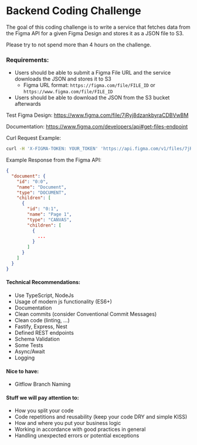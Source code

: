 # Backend Coding Challenge

The goal of this coding challenge is to write a service that fetches data from the Figma API for a given Figma Design and stores it as a JSON file to S3.

Please try to not spend more than 4 hours on the challenge.

### Requirements:
- Users should be able to submit a Figma File URL and the service downloads the JSON and stores it to S3
  -  Figma URL format: `https://figma.com/file/FILE_ID` or `https://www.figma.com/file/FILE_ID`
- Users should be able to download the JSON from the S3 bucket afterwards

Test Figma Design: https://www.figma.com/file/7jRyj8dzankbyraCDBVwBM

Documentation: https://www.figma.com/developers/api#get-files-endpoint

Curl Request Example:

```bash
curl -H 'X-FIGMA-TOKEN: YOUR_TOKEN' 'https://api.figma.com/v1/files/7jRyj8dzankbyraCDBVwBM'
```

Example Response from the Figma API:

```json
{
  "document": {
    "id": "0:0",
    "name": "Document",
    "type": "DOCUMENT",
    "children": [
      {
        "id": "0:1",
        "name": "Page 1",
        "type": "CANVAS",
        "children": [
          {
            ...
          }
        ]
      }
    ]
  }
}
```

#### Technical Recommendations:
- Use TypeScript, NodeJs
- Usage of modern js functionality (ES6+)
- Documentation
- Clean commits (consider Conventional Commit Messages)
- Clean code (linting, ...)
- Fastify, Express, Nest
- Defined REST endpoints
- Schema Validation
- Some Tests
- Async/Await
- Logging

#### Nice to have:
- Gitflow Branch Naming

#### Stuff we will pay attention to:
- How you split your code
- Code repetitions and reusability (keep your code DRY and simple KISS)
- How and where you put your business logic
- Working in accordance with good practices in general
- Handling unexpected errors or potential exceptions
